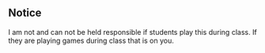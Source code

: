 ## Notice

I am not and can not be held responsible if students play this during class. 
If they are playing games during class that is on you.
